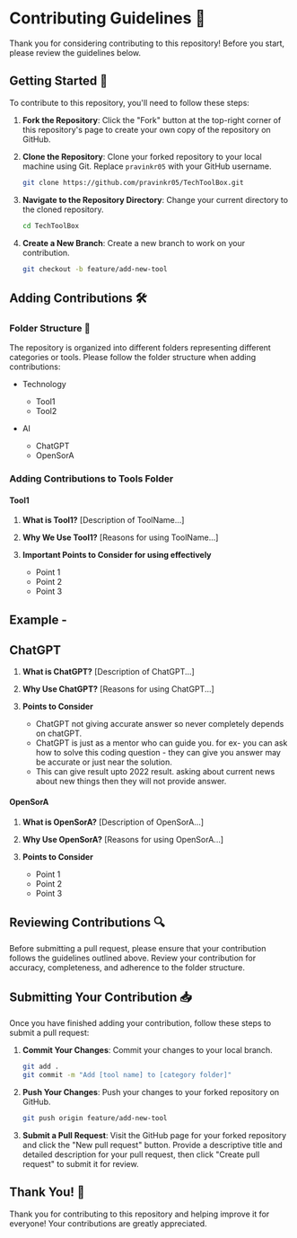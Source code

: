 

# Contributing Guidelines 🚀

Thank you for considering contributing to this repository! Before you start, please review the guidelines below.

## Getting Started 🎉

To contribute to this repository, you'll need to follow these steps:

1. **Fork the Repository**: Click the "Fork" button at the top-right corner of this repository's page to create your own copy of the repository on GitHub.

2. **Clone the Repository**: Clone your forked repository to your local machine using Git. Replace `pravinkr05` with your GitHub username.

    ```bash
    git clone https://github.com/pravinkr05/TechToolBox.git
    ```

3. **Navigate to the Repository Directory**: Change your current directory to the cloned repository.

    ```bash
    cd TechToolBox
    ```

4. **Create a New Branch**: Create a new branch to work on your contribution.

    ```bash
    git checkout -b feature/add-new-tool
    ```

## Adding Contributions 🛠️

### Folder Structure 📂

The repository is organized into different folders representing different categories or tools. Please follow the folder structure when adding contributions:

* Technology
    * Tool1
    * Tool2
 
* AI
    * ChatGPT
    * OpenSorA
    

### Adding Contributions to Tools Folder

#### Tool1

1. **What is Tool1?**
   [Description of ToolName...]

2. **Why We Use Tool1?**
   [Reasons for using ToolName...]

3. **Important Points to Consider for using effectively**
   - Point 1
   - Point 2
   - Point 3
   
## Example -
## ChatGPT

1. **What is ChatGPT?**
   [Description of ChatGPT...]

2. **Why Use ChatGPT?**
   [Reasons for using ChatGPT...]

3. **Points to Consider**
   - ChatGPT not giving accurate answer so never completely depends on chatGPT.
   - ChatGPT is just as a mentor who can guide you. for ex- you can ask how to solve this coding question - they can give you answer may be accurate or just near the solution.
   - This can give result upto 2022 result. asking about current news about new things then they will not provide answer.

#### OpenSorA

1. **What is OpenSorA?**
   [Description of OpenSorA...]

2. **Why Use OpenSorA?**
   [Reasons for using OpenSorA...]

3. **Points to Consider**
   - Point 1
   - Point 2
   - Point 3


## Reviewing Contributions 🔍

Before submitting a pull request, please ensure that your contribution follows the guidelines outlined above. Review your contribution for accuracy, completeness, and adherence to the folder structure.

## Submitting Your Contribution 📥

Once you have finished adding your contribution, follow these steps to submit a pull request:

1. **Commit Your Changes**: Commit your changes to your local branch.

    ```bash
    git add .
    git commit -m "Add [tool name] to [category folder]"
    ```

2. **Push Your Changes**: Push your changes to your forked repository on GitHub.

    ```bash
    git push origin feature/add-new-tool
    ```

3. **Submit a Pull Request**: Visit the GitHub page for your forked repository and click the "New pull request" button. Provide a descriptive title and detailed description for your pull request, then click "Create pull request" to submit it for review.

## Thank You! 🙏

Thank you for contributing to this repository and helping improve it for everyone! Your contributions are greatly appreciated.

